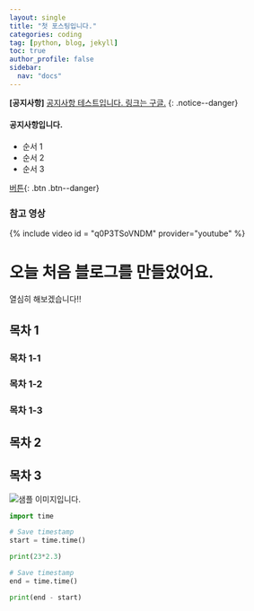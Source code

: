 ```yaml
---
layout: single
title: "첫 포스팅입니다."
categories: coding
tag: [python, blog, jekyll]
toc: true
author_profile: false
sidebar:
  nav: "docs"
---
```


**[공지사항]** [공지사항 테스트입니다. 링크는 구글.](https://www.google.com/)
{: .notice--danger}

<div class="notice--success">
<h4>공지사항입니다.</h4>
<ul>
  <li>순서 1</li>
  <li>순서 2</li>
  <li>순서 3</li>
</ul>
</div>

[버튼](https://www.google.com/){: .btn .btn--danger}

### 참고 영상
{% include video id = "q0P3TSoVNDM" provider="youtube" %}

# 오늘 처음 블로그를 만들었어요.
열심히 해보겠습니다!!

## 목차 1
### 목차 1-1
### 목차 1-2
### 목차 1-3
## 목차 2
## 목차 3


![샘플 이미지입니다.](../../images/2025-01-06-first/test_image.jpg)

```python
import time

# Save timestamp
start = time.time()

print(23*2.3)

# Save timestamp
end = time.time()

print(end - start)
```